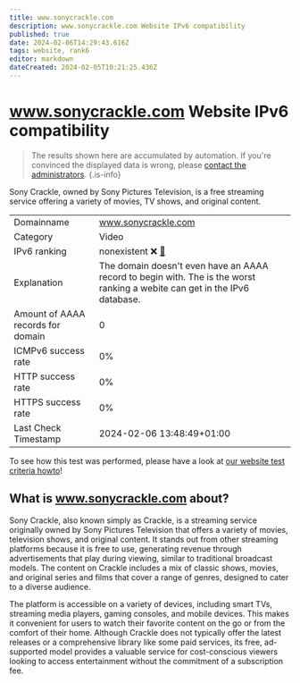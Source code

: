 ```yaml
---
title: www.sonycrackle.com
description: www.sonycrackle.com Website IPv6 compatibility
published: true
date: 2024-02-06T14:29:43.616Z
tags: website, rank6
editor: markdown
dateCreated: 2024-02-05T10:21:25.436Z
---
```


# www.sonycrackle.com Website IPv6 compatibility

> The results shown here are accumulated by automation. If you're convinced the displayed data is wrong, please [contact the administrators](/howto/chat). 
{.is-info}

Sony Crackle, owned by Sony Pictures Television, is a free streaming service offering a variety of movies, TV shows, and original content.


|   |   |
| - | - |
| Domainname | www.sonycrackle.com
| Category | Video |
| IPv6 ranking | nonexistent :x: [🔗](/howto/ranking) |
| Explanation | The domain doesn't even have an AAAA record to begin with. The is the worst ranking a webite can get in the IPv6 database. |
| Amount of AAAA records for domain | 0 |
| ICMPv6 success rate | 0%|
| HTTP success rate | 0% |
| HTTPS success rate | 0% |
| Last Check Timestamp | 2024-02-06 13:48:49+01:00 |

To see how this test was performed, please have a look at [our website test criteria howto](/howto/testcriteria/website)!


## What is www.sonycrackle.com about?
Sony Crackle, also known simply as Crackle, is a streaming service originally owned by Sony Pictures Television that offers a variety of movies, television shows, and original content. It stands out from other streaming platforms because it is free to use, generating revenue through advertisements that play during viewing, similar to traditional broadcast models. The content on Crackle includes a mix of classic shows, movies, and original series and films that cover a range of genres, designed to cater to a diverse audience.

The platform is accessible on a variety of devices, including smart TVs, streaming media players, gaming consoles, and mobile devices. This makes it convenient for users to watch their favorite content on the go or from the comfort of their home. Although Crackle does not typically offer the latest releases or a comprehensive library like some paid services, its free, ad-supported model provides a valuable service for cost-conscious viewers looking to access entertainment without the commitment of a subscription fee.


